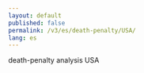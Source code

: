 ```yaml
---
layout: default
published: false
permalink: /v3/es/death-penalty/USA/
lang: es
---
```


death-penalty analysis USA
